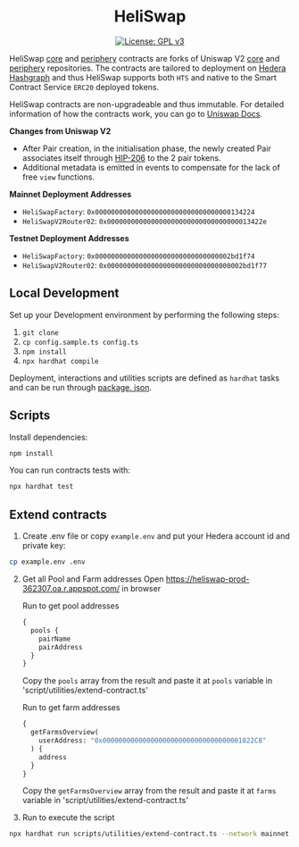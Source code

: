 <div align="center">

# HeliSwap

[![License: GPL v3](https://img.shields.io/badge/License-GPLv3-blue.svg)](https://www.gnu.org/licenses/gpl-3.0)

</div>

HeliSwap [core](./contracts/core) and [periphery](./contracts/periphery) contracts are forks of Uniswap V2 [core](https://github.com/Uniswap/v2-core) and
[periphery](https://github.com/Uniswap/v2-periphery) repositories. The contracts are tailored to deployment on
[Hedera Hashgraph](https://hedera.com/) and thus HeliSwap supports both `HTS` and native to the Smart Contract
Service `ERC20` deployed tokens.

HeliSwap contracts are non-upgradeable and thus
immutable. For detailed information of how the contracts work, you
can go to [Uniswap Docs](https://docs.uniswap.org/).

**Changes from Uniswap V2**

- After Pair creation, in the initialisation phase, the newly created Pair associates itself through [HIP-206](https://hips.hedera.com/hip/hip-206) to the 2
  pair
  tokens.
- Additional metadata is emitted in events to compensate for the lack of free `view` functions.

**Mainnet Deployment Addresses**

- `HeliSwapFactory`: `0x0000000000000000000000000000000000134224`
- `HeliSwapV2Router02`: `0x000000000000000000000000000000000013422e`

**Testnet Deployment Addresses**

- `HeliSwapFactory`: `0x0000000000000000000000000000000002bd1f74`
- `HeliSwapV2Router02`: `0x0000000000000000000000000000000002bd1f77`

## Local Development

Set up your Development environment by performing the following steps:

1. `git clone`
2. `cp config.sample.ts config.ts`
3. `npm install`
4. `npx hardhat compile`

Deployment, interactions and utilities scripts are defined as `hardhat` tasks and can be run through [package.
json](./package.json).

## Scripts

Install dependencies:

```bash
npm install
```

You can run contracts tests with:

```bash
npx hardhat test
```

## Extend contracts

1. Create .env file or copy `example.env` and put your Hedera account id and private key:

```bash
cp example.env .env
```

2. Get all Pool and Farm addresses
   Open https://heliswap-prod-362307.oa.r.appspot.com/ in browser

   Run to get pool addresses

   ```graphql
   {
     pools {
       pairName
       pairAddress
     }
   }
   ```

   Copy the `pools` array from the result and paste it at `pools` variable in 'script/utilities/extend-contract.ts'

   Run to get farm addresses

   ```graphql
   {
     getFarmsOverview(
       userAddress: "0x00000000000000000000000000000000001022C8"
     ) {
       address
     }
   }
   ```

   Copy the `getFarmsOverview` array from the result and paste it at `farms` variable in 'script/utilities/extend-contract.ts'

3. Run to execute the script

```bash
npx hardhat run scripts/utilities/extend-contract.ts --network mainnet
```
